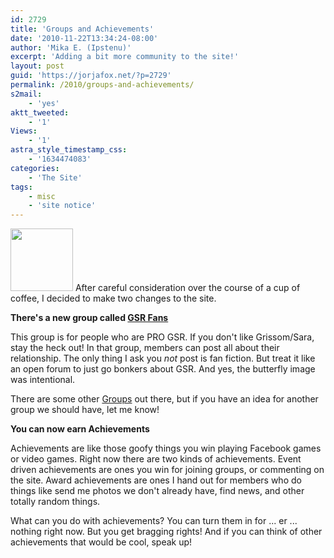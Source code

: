 ```yaml
---
id: 2729
title: 'Groups and Achievements'
date: '2010-11-22T13:34:24-08:00'
author: 'Mika E. (Ipstenu)'
excerpt: 'Adding a bit more community to the site!'
layout: post
guid: 'https://jorjafox.net/?p=2729'
permalink: /2010/groups-and-achievements/
s2mail:
    - 'yes'
aktt_tweeted:
    - '1'
Views:
    - '1'
astra_style_timestamp_css:
    - '1634474083'
categories:
    - 'The Site'
tags:
    - misc
    - 'site notice'
---
```


<img src="//static.jorjafox.net/wordpress/2010/11/butterfly-100x100.png" alt="" title="butterfly" width="100" height="100" class="alignleft size-thumbnail wp-image-2731" /> After careful consideration over the course of a cup of coffee, I decided to make two changes to the site.

**There's a new group called <a href="https://jorjafox.net/groups/gsr-fans/">GSR Fans</a>**

This group is for people who are PRO GSR.  If you don't like Grissom/Sara, stay the heck out!  In that group, members can post all about their relationship. The only thing I ask you <em>not</em> post is fan fiction.  But treat it like an open forum to just go bonkers about GSR.  And yes, the butterfly image was intentional.

There are some other <a href="https://jorjafox.net/groups/">Groups</a> out there, but if you have an idea for another group we should have, let me know!

**You can now earn Achievements**

Achievements are like those goofy things you win playing Facebook games or video games.  Right now there are two kinds of achievements. Event driven achievements are ones you win for joining groups, or commenting on the site.  Award achievements are ones I hand out for members who do things like send me photos we don't already have, find news, and other totally random things.

What can you do with achievements?  You can turn them in for ... er ... nothing right now. But you get bragging rights!  And if you can think of other achievements that would be cool, speak up!

